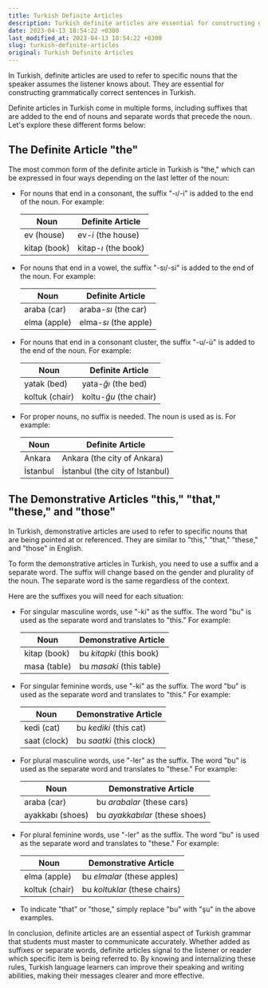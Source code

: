```yaml
---
title: Turkish Definite Articles
description: Turkish definite articles are essential for constructing grammatically correct sentences. This article explains the rules of Turkish definite articles and their various forms.
date: 2023-04-13 18:54:22 +0300
last_modified_at: 2023-04-13 18:54:22 +0300
slug: turkish-definite-articles
original: Turkish Definite Articles
---
```

In Turkish, definite articles are used to refer to specific nouns that the speaker assumes the listener knows about. They are essential for constructing grammatically correct sentences in Turkish.

Definite articles in Turkish come in multiple forms, including suffixes that are added to the end of nouns and separate words that precede the noun. Let's explore these different forms below:

## The Definite Article "the"

The most common form of the definite article in Turkish is "the," which can be expressed in four ways depending on the last letter of the noun:

- For nouns that end in a consonant, the suffix "-ı/-i" is added to the end of the noun. For example:

    | Noun | Definite Article |
    |------|---------------|
    | ev (house) | ev<i>-i</i> (the house) |
    | kitap (book) | kitap<i>-ı</i> (the book) |

- For nouns that end in a vowel, the suffix "-sı/-si" is added to the end of the noun. For example:

    | Noun | Definite Article |
    |------|---------------|
    | araba (car) | araba<i>-sı</i> (the car) |
    | elma (apple) | elma<i>-sı</i> (the apple) |

- For nouns that end in a consonant cluster, the suffix "-u/-ü" is added to the end of the noun. For example:

    | Noun | Definite Article |
    |------|---------------|
    | yatak (bed) | yata<i>-ğı</i> (the bed) |
    | koltuk (chair) | koltu<i>-ğu</i> (the chair) |

- For proper nouns, no suffix is needed. The noun is used as is. For example:

    | Noun | Definite Article |
    |------|---------------|
    | Ankara | Ankara (the city of Ankara) |
    | İstanbul | İstanbul (the city of Istanbul) |

## The Demonstrative Articles "this," "that," "these," and "those"

In Turkish, demonstrative articles are used to refer to specific nouns that are being pointed at or referenced. They are similar to "this," "that," "these," and "those" in English.

To form the demonstrative articles in Turkish, you need to use a suffix and a separate word. The suffix will change based on the gender and plurality of the noun. The separate word is the same regardless of the context.

Here are the suffixes you will need for each situation:

- For singular masculine words, use "-ki" as the suffix. The word "bu" is used as the separate word and translates to "this." For example:

    | Noun | Demonstrative Article |
    |------|---------------|
    | kitap (book) | bu<i> kitapki</i> (this book) |
    | masa (table) | bu<i> masaki</i> (this table) |

- For singular feminine words, use "-ki" as the suffix. The word "bu" is used as the separate word and translates to "this." For example:

    | Noun | Demonstrative Article |
    |------|---------------|
    | kedi (cat) | bu<i> kediki</i> (this cat) |
    | saat (clock) | bu<i> saatki</i> (this clock) |

- For plural masculine words, use "-ler" as the suffix. The word "bu" is used as the separate word and translates to "these." For example:

    | Noun | Demonstrative Article |
    |------|---------------|
    | araba (car) | bu<i> arabalar</i> (these cars) |
    | ayakkabı (shoes) | bu<i> ayakkabılar</i> (these shoes) |

- For plural feminine words, use "-ler" as the suffix. The word "bu" is used as the separate word and translates to "these." For example:

    | Noun | Demonstrative Article |
    |------|---------------|
    | elma (apple) | bu<i> elmalar</i> (these apples) |
    | koltuk (chair) | bu<i> koltuklar</i> (these chairs) |

- To indicate "that" or "those," simply replace "bu" with "şu" in the above examples.

In conclusion, definite articles are an essential aspect of Turkish grammar that students must master to communicate accurately. Whether added as suffixes or separate words, definite articles signal to the listener or reader which specific item is being referred to. By knowing and internalizing these rules, Turkish language learners can improve their speaking and writing abilities, making their messages clearer and more effective.
